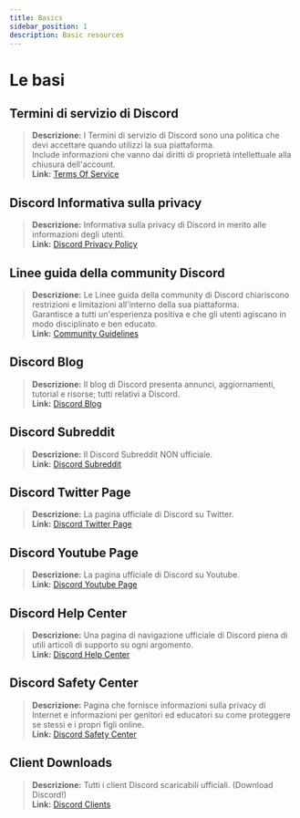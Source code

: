 ```yaml
---
title: Basics
sidebar_position: 1
description: Basic resources
---
```


# Le basi

## **Termini di servizio di Discord** 
> __Descrizione:__ I Termini di servizio di Discord sono una politica che devi accettare quando utilizzi la sua piattaforma.   <br/>
Include informazioni che vanno dai diritti di proprietà intellettuale alla chiusura dell'account.   <br/>
__Link:__ [Terms Of Service](https://dis.gd/terms)

## **Discord Informativa sulla privacy**
> __Descrizione:__ Informativa sulla privacy di Discord in merito alle informazioni degli utenti.  <br/>
__Link:__ [Discord Privacy Policy](https://discord.com/privacy)

## **Linee guida della community Discord**
> __Descrizione:__ Le Linee guida della community di Discord chiariscono restrizioni e limitazioni all'interno della sua piattaforma.   <br/>
Garantisce a tutti un'esperienza positiva e che gli utenti agiscano in modo disciplinato e ben educato.   <br/>
__Link:__ [Community Guidelines](https://dis.gd/guidelines)

## **Discord Blog**
> __Descrizione:__ Il blog di Discord presenta annunci, aggiornamenti, tutorial e risorse; tutti relativi a Discord.   <br/>
__Link:__ [Discord Blog](https://discord.com/blog)
 
## **Discord Subreddit**
> __Descrizione:__ Il Discord Subreddit NON ufficiale.   <br/>
__Link:__ [Discord Subreddit](https://www.reddit.com/r/discordapp/)

## **Discord Twitter Page**
> __Descrizione:__ La pagina ufficiale di Discord su Twitter.   <br/>
__Link:__ [Discord Twitter Page](https://twitter.com/discord)

## **Discord Youtube Page**
> __Descrizione:__  La pagina ufficiale di Discord su Youtube.   <br/>
__Link:__ [Discord Youtube Page](https://www.youtube.com/c/discord)

## **Discord Help Center**
> __Descrizione:__ Una pagina di navigazione ufficiale di Discord piena di utili articoli di supporto su ogni argomento.   <br/>
__Link:__ [Discord Help Center](https://support.discord.com)

## **Discord Safety Center**
> __Descrizione:__ Pagina che fornisce informazioni sulla privacy di Internet e informazioni per genitori ed educatori su come proteggere se stessi e i propri figli online.  <br/>
__Link:__ [Discord Safety Center](https://discord.com/safety)

## **Client Downloads**
> __Descrizione:__ Tutti i client Discord scaricabili ufficiali. (Download Discord!)   <br/>
__Link:__ [Discord Clients](https://discord.com/download)
